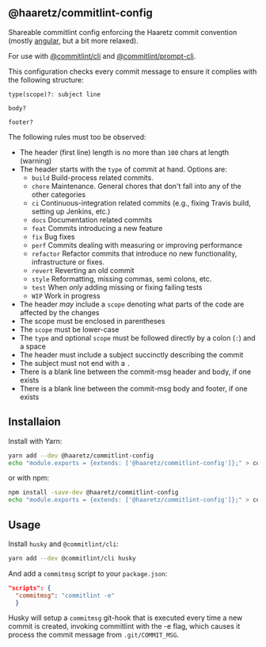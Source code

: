 ## @haaretz/commitlint-config

Shareable commitlint config enforcing the Haaretz commit convention (mostly 
[angular](https://docs.google.com/document/d/1QrDFcIiPjSLDn3EL15IJygNPiHORgU1_OOAqWjiDU5Y/edit), 
but a bit more relaxed). 

For use with [@commitlint/cli](https://www.npmjs.com/package/@commitlint/cli) 
and [@commitlint/prompt-cli](https://www.npmjs.com/package/@commitlint/prompt-cli).

This configuration checks every commit message to ensure it complies with the following structure:
```git
type(scope)?: subject line

body?

footer?
```
The following rules must too be observed:

* The header (first line) length is no more than `100` chars at length (warning)
* The header starts with the `type` of commit at hand. Options are:
  * `build` Build-process related commits.
  * `chore` Maintenance. General chores that don't fall into any of the other categories
  * `ci` Continuous-integration related commits (e.g., fixing Travis build, setting up Jenkins, etc.)
  * `docs` Documentation related commits
  * `feat` Commits introducing a new feature
  * `fix` Bug fixes
  * `perf` Commits dealing with measuring or improving performance
  * `refactor` Refactor commits that introduce no new functionality, infrastructure or fixes.
  * `revert` Reverting an old commit 
  * `style` Reformatting, missing commas, semi colons, etc.
  * `test` When _only_ adding missing or fixing failing tests
  * `WIP` Work in progress
* The header _may_ include a `scope` denoting what parts of the code are affected by the changes
* The scope must be enclosed in parentheses
* The `scope` must be lower-case
* The `type` and optional `scope` must be followed directly by a colon (`:`) and a space
* The header must include a subject succinctly describing the commit
* The subject must not end with a `.`
* There is a blank line between the commit-msg header and body, if one exists
* There is a blank line between the commit-msg body and footer, if one exists

## Installaion
Install with Yarn:
```sh
yarn add --dev @haaretz/commitlint-config
echo "module.exports = {extends: ['@haaretz/commitlint-config']};" > commitlint.config.js
```
or with npm:
```sh
npm install -save-dev @haaretz/commitlint-config
echo "module.exports = {extends: ['@haaretz/commitlint-config']};" > commitlint.config.js
```

## Usage
Install `husky` and `@commitlint/cli`:
```sh
yarn add --dev @commitlint/cli husky
```

And add a `commitmsg` script to your `package.json`:
```json
"scripts": {
  "commitmsg": "commitlint -e"
  }
```

Husky will setup a `commitmsg` git-hook that is executed every time a new commit 
is created, invoking commitlint with the -e flag, which causes it process the 
commit message from `.git/COMMIT_MSG`.
